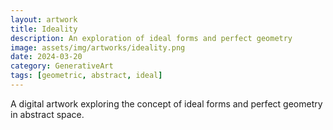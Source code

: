 ```yaml
---
layout: artwork
title: Ideality
description: An exploration of ideal forms and perfect geometry
image: assets/img/artworks/ideality.png
date: 2024-03-20
category: GenerativeArt
tags: [geometric, abstract, ideal]
---
```


A digital artwork exploring the concept of ideal forms and perfect geometry in abstract space. 
